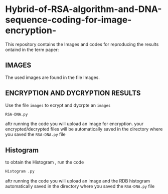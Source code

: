 # Hybrid-of-RSA-algorithm-and-DNA-sequence-coding-for-image-encryption-

This repository contains the Images and codes for reproducing the results ontaind in the term paper:

## IMAGES 

The used images are found in the file Images.

## ENCRYPTION AND DYCRYPTION RESULTS  

Use the file `images` to ecrypt and dycrpte an `images`

```bash 
RSA-DNA.py
```
aftr running the code you will upload an image for encryption.
your encrypted/decrypted files will be automatically saved in the directory where you saved the `RSA-DNA.py` file


## Histogram 

to obtain the Histogram , run the code 
```bash 
Histogram .py
```
aftr running the code you will upload an image and the RDB histogram automatically saved in the directory where you saved the `RSA-DNA.py` file


